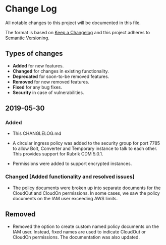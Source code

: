 # Change Log

All notable changes to this project will be documented in this file.

The format is based on [Keep a Changelog](http://keepachangelog.com/)
and this project adheres to [Semantic Versioning](http://semver.org/).

## Types of changes

* **Added** for new features.
* **Changed** for changes in existing functionality.
* **Deprecated** for soon-to-be removed features.
* **Removed** for now removed features.
* **Fixed** for any bug fixes.
* **Security** in case of vulnerabilities.

## 2019-05-30

### Added

* This CHANGLELOG.md

* A circular ingress policy was added to the security group for port 7785 to allow Bolt, Converter and Temporary instance to talk to each other. This provides support for Rubrik CDM 5.0.1.

* Permissions were added to support encrypted instances.

### Changed [Added functionality and resolved issues]

* The policy documents were broken up into separate documents for the CloudOut and CloudOn permissions. In some cases, we saw the policy documents on the IAM user exceeding AWS limits.

## Removed

* Removed the option to create custom named policy documents on the IAM user. Instead, fixed names are used to indicate CloudOut or CloudOn permissions. The documentation was also updated.